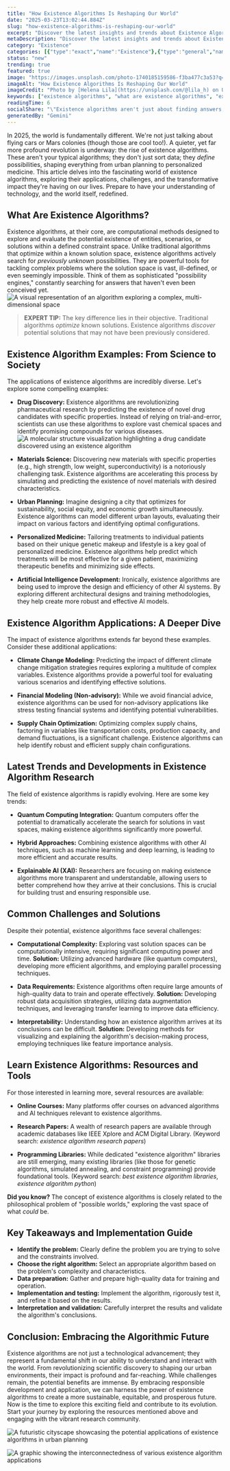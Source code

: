 ```yaml
---
title: "How Existence Algorithms Is Reshaping Our World"
date: "2025-03-23T13:02:44.884Z"
slug: "how-existence-algorithms-is-reshaping-our-world"
excerpt: "Discover the latest insights and trends about Existence Algorithms. This comprehensive guide covers everything you need to know about Existence Algorithms in 2025."
metaDescription: "Discover the latest insights and trends about Existence Algorithms. This comprehensive guide covers everything you need to know about Existence Algorithms ..."
category: "Existence"
categories: [{"type":"exact","name":"Existence"},{"type":"general","name":"Computer Science"},{"type":"medium","name":"Artificial Intelligence"},{"type":"specific","name":"Machine Learning"},{"type":"niche","name":"Reinforcement Learning"}]
status: "new"
trending: true
featured: true
image: "https://images.unsplash.com/photo-1740185159586-f3ba477c3a53?q=85&w=1200&fit=max&fm=webp&auto=compress"
imageAlt: "How Existence Algorithms Is Reshaping Our World"
imageCredit: "Photo by [Helena Lila](https://unsplash.com/@lila_h) on Unsplash"
keywords: ["existence algorithms", "what are existence algorithms", "existence algorithm examples", "existence algorithm applications", "buy existence algorithm software", "existence algorithm tutorial", "learn existence algorithms", "existence algorithm python", "best existence algorithm libraries", "existence algorithm research papers"]
readingTime: 6
socialShare: "\"Existence algorithms aren't just about finding answers; they're about discovering questions we didn't even know we should be asking.  Prepare for a future redefined by possibility.\""
generatedBy: "Gemini"
---
```




In 2025, the world is fundamentally different.  We're not just talking about flying cars or Mars colonies (though those are cool too!).  A quieter, yet far more profound revolution is underway: the rise of existence algorithms. These aren't your typical algorithms; they don't just sort data; they *define* possibilities, shaping everything from urban planning to personalized medicine. This article delves into the fascinating world of existence algorithms, exploring their applications, challenges, and the transformative impact they're having on our lives.  Prepare to have your understanding of technology, and the world itself, redefined.

## What Are Existence Algorithms?

Existence algorithms, at their core, are computational methods designed to explore and evaluate the potential existence of entities, scenarios, or solutions within a defined constraint space. Unlike traditional algorithms that optimize within a known solution space, existence algorithms actively search for *previously unknown* possibilities. They are powerful tools for tackling complex problems where the solution space is vast, ill-defined, or even seemingly impossible.  Think of them as sophisticated "possibility engines," constantly searching for answers that haven't even been conceived yet. ![A visual representation of an algorithm exploring a complex, multi-dimensional space](https://images.unsplash.com/photo-1705057134452-746120120364?q=85&w=1200&fit=max&fm=webp&auto=compress)

> **EXPERT TIP:**  The key difference lies in their objective.  Traditional algorithms *optimize* known solutions. Existence algorithms *discover* potential solutions that may not have been previously considered.

## Existence Algorithm Examples: From Science to Society

The applications of existence algorithms are incredibly diverse.  Let's explore some compelling examples:

* **Drug Discovery:**  Existence algorithms are revolutionizing pharmaceutical research by predicting the existence of novel drug candidates with specific properties. Instead of relying on trial-and-error, scientists can use these algorithms to explore vast chemical spaces and identify promising compounds for various diseases.  ![A molecular structure visualization highlighting a drug candidate discovered using an existence algorithm](https://images.unsplash.com/photo-1740185159586-f3ba477c3a53?q=85&w=1200&fit=max&fm=webp&auto=compress)

* **Materials Science:** Discovering new materials with specific properties (e.g., high strength, low weight, superconductivity) is a notoriously challenging task. Existence algorithms are accelerating this process by simulating and predicting the existence of novel materials with desired characteristics.

* **Urban Planning:** Imagine designing a city that optimizes for sustainability, social equity, and economic growth simultaneously. Existence algorithms can model different urban layouts, evaluating their impact on various factors and identifying optimal configurations.

* **Personalized Medicine:** Tailoring treatments to individual patients based on their unique genetic makeup and lifestyle is a key goal of personalized medicine. Existence algorithms help predict which treatments will be most effective for a given patient, maximizing therapeutic benefits and minimizing side effects.

* **Artificial Intelligence Development:** Ironically, existence algorithms are being used to improve the design and efficiency of other AI systems. By exploring different architectural designs and training methodologies, they help create more robust and effective AI models.

## Existence Algorithm Applications: A Deeper Dive

The impact of existence algorithms extends far beyond these examples.  Consider these additional applications:

* **Climate Change Modeling:**  Predicting the impact of different climate change mitigation strategies requires exploring a multitude of complex variables. Existence algorithms provide a powerful tool for evaluating various scenarios and identifying effective solutions.

* **Financial Modeling (Non-advisory):** While we avoid financial advice, existence algorithms can be used for non-advisory applications like stress testing financial systems and identifying potential vulnerabilities.

* **Supply Chain Optimization:**  Optimizing complex supply chains, factoring in variables like transportation costs, production capacity, and demand fluctuations, is a significant challenge.  Existence algorithms can help identify robust and efficient supply chain configurations.

## Latest Trends and Developments in Existence Algorithm Research

The field of existence algorithms is rapidly evolving.  Here are some key trends:

* **Quantum Computing Integration:**  Quantum computers offer the potential to dramatically accelerate the search for solutions in vast spaces, making existence algorithms significantly more powerful.

* **Hybrid Approaches:**  Combining existence algorithms with other AI techniques, such as machine learning and deep learning, is leading to more efficient and accurate results.

* **Explainable AI (XAI):**  Researchers are focusing on making existence algorithms more transparent and understandable, allowing users to better comprehend how they arrive at their conclusions.  This is crucial for building trust and ensuring responsible use.

## Common Challenges and Solutions

Despite their potential, existence algorithms face several challenges:

* **Computational Complexity:**  Exploring vast solution spaces can be computationally intensive, requiring significant computing power and time.  **Solution:** Utilizing advanced hardware (like quantum computers), developing more efficient algorithms, and employing parallel processing techniques.

* **Data Requirements:**  Existence algorithms often require large amounts of high-quality data to train and operate effectively.  **Solution:**  Developing robust data acquisition strategies, utilizing data augmentation techniques, and leveraging transfer learning to improve data efficiency.

* **Interpretability:**  Understanding how an existence algorithm arrives at its conclusions can be difficult.  **Solution:**  Developing methods for visualizing and explaining the algorithm's decision-making process, employing techniques like feature importance analysis.

## Learn Existence Algorithms: Resources and Tools

For those interested in learning more, several resources are available:

* **Online Courses:** Many platforms offer courses on advanced algorithms and AI techniques relevant to existence algorithms.

* **Research Papers:**  A wealth of research papers are available through academic databases like IEEE Xplore and ACM Digital Library. (Keyword search: *existence algorithm research papers*)

* **Programming Libraries:** While dedicated "existence algorithm" libraries are still emerging, many existing libraries (like those for genetic algorithms, simulated annealing, and constraint programming) provide foundational tools. (Keyword search: *best existence algorithm libraries*, *existence algorithm python*)

**Did you know?** The concept of existence algorithms is closely related to the philosophical problem of "possible worlds," exploring the vast space of what *could* be.

## Key Takeaways and Implementation Guide

* **Identify the problem:** Clearly define the problem you are trying to solve and the constraints involved.
* **Choose the right algorithm:** Select an appropriate algorithm based on the problem's complexity and characteristics.
* **Data preparation:** Gather and prepare high-quality data for training and operation.
* **Implementation and testing:** Implement the algorithm, rigorously test it, and refine it based on the results.
* **Interpretation and validation:** Carefully interpret the results and validate the algorithm's conclusions.

## Conclusion: Embracing the Algorithmic Future

Existence algorithms are not just a technological advancement; they represent a fundamental shift in our ability to understand and interact with the world.  From revolutionizing scientific discovery to shaping our urban environments, their impact is profound and far-reaching. While challenges remain, the potential benefits are immense.  By embracing responsible development and application, we can harness the power of existence algorithms to create a more sustainable, equitable, and prosperous future.  Now is the time to explore this exciting field and contribute to its evolution.  Start your journey by exploring the resources mentioned above and engaging with the vibrant research community.

![A futuristic cityscape showcasing the potential applications of existence algorithms in urban planning](https://images.unsplash.com/photo-1717444309226-c0809d4b5bde?q=85&w=1200&fit=max&fm=webp&auto=compress)

![A graphic showing the interconnectedness of various existence algorithm applications](https://images.unsplash.com/photo-1733355718906-0ac60bbbc5ca?q=85&w=1200&fit=max&fm=webp&auto=compress)
